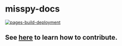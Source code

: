 # misspy-docs
[![pages-build-deployment](https://github.com/sonyakun/misspy-docs/actions/workflows/pages/pages-build-deployment/badge.svg?branch=gh-pages)](https://github.com/sonyakun/misspy-docs/actions/workflows/pages/pages-build-deployment)
## **See [here](https://misspy.sonyakun.xyz/en/About/contribute/#contribute-to-misspy-documentation) to learn how to contribute.**
